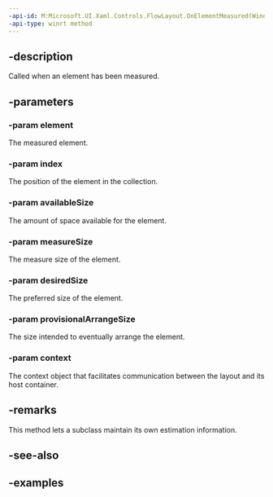 ```yaml
---
-api-id: M:Microsoft.UI.Xaml.Controls.FlowLayout.OnElementMeasured(Windows.UI.Xaml.UIElement,System.Int32,Windows.Foundation.Size,Windows.Foundation.Size,Windows.Foundation.Size,Windows.Foundation.Size,Microsoft.UI.Xaml.Controls.VirtualizingLayoutContext)
-api-type: winrt method
---
```


## -description

Called when an element has been measured.

## -parameters

### -param element

The measured element.

### -param index

The position of the element in the collection.

### -param availableSize

The amount of space available for the element.

### -param measureSize

The measure size of the element.

### -param desiredSize

The preferred size of the element.

### -param provisionalArrangeSize

The size intended to eventually arrange the element.

### -param context

The context object that facilitates communication between the layout and its host container.

## -remarks

This method lets a subclass maintain its own estimation information. 

## -see-also

## -examples

